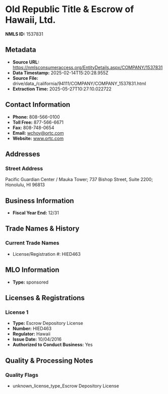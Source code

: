 # Old Republic Title & Escrow of Hawaii, Ltd.

**NMLS ID:** 1537831

## Metadata
- **Source URL:** https://nmlsconsumeraccess.org/EntityDetails.aspx/COMPANY/1537831
- **Data Timestamp:** 2025-02-14T15:20:28.955Z
- **Source File:** drive/data_/california/94111/COMPANY/COMPANY_1537831.html
- **Extraction Time:** 2025-05-27T10:27:10.022722

## Contact Information
- **Phone:** 808-566-0100
- **Toll Free:** 877-566-6671
- **Fax:** 808-748-0654
- **Email:** wchoy@ortc.com
- **Website:** www.ortc.com

## Addresses
### Street Address
Pacific Guardian Center / Mauka Tower; 737 Bishop Street, Suite 2200; Honolulu, HI 96813

## Business Information
- **Fiscal Year End:** 12/31

## Trade Names & History
### Current Trade Names
- License/Registration #: HIED463

## MLO Information
- **Type:** sponsored

## Licenses & Registrations

### License 1
- **Type:** Escrow Depository License
- **Number:** HIED463
- **Regulator:** Hawaii
- **Issue Date:** 10/04/2016
- **Authorized to Conduct Business:** Yes

## Quality & Processing Notes
### Quality Flags
- unknown_license_type_Escrow Depository License
